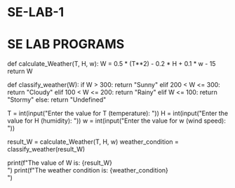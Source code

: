 # SE-LAB-1
# SE LAB PROGRAMS

def calculate_Weather(T, H, w):
    W = 0.5 * (T**2) - 0.2 * H + 0.1 * w - 15
    return W

def classify_weather(W):
    if W > 300:
        return "Sunny"
    elif 200 < W <= 300:
        return "Cloudy"
    elif 100 < W <= 200:
        return "Rainy"
    elif W <= 100:
        return "Stormy"
    else:
        return "Undefined"  

T = int(input("Enter the value for T (temperature): "))
H = int(input("Enter the value for H (humidity): "))
w = int(input("Enter the value for w (wind speed): "))

result_W = calculate_Weather(T, H, w)
weather_condition = classify_weather(result_W)

print(f"The value of W is: {result_W}<br>")
print(f"The weather condition is: {weather_condition}<br>")
